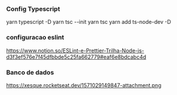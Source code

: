 ### Config Typescript 
  yarn typescript -D
  yarn tsc --init 
  yarn tsc 
  yarn add ts-node-dev -D

### configuracao eslint 
https://www.notion.so/ESLint-e-Prettier-Trilha-Node-js-d3f3ef576e7f45dfbbde5c25fa662779#eaf6e8bdcabc4d


### Banco de dados 
https://xesque.rocketseat.dev/1571029149847-attachment.png